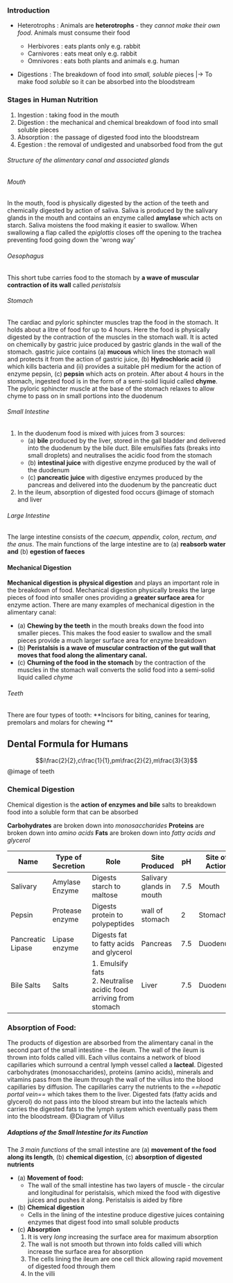 ### Introduction
- Heterotrophs : Animals are __heterotrophs__ - they *cannot make their own food*. Animals must consume their food
	- Herbivores : eats plants only e.g. rabbit
	- Carnivores : eats meat only e.g. rabbit
	- Omnivores : eats both plants and animals e.g. human

- Digestions : The breakdown of food into *small, soluble* pieces
	|-> To make food *soluble* so it can be absorbed into the bloodstream

### Stages in Human Nutrition
1. Ingestion : taking food in the mouth
2. Digestion : the mechanical and chemical breakdown of food into small soluble pieces
3. Absorption : the passage of digested food into the bloodstream
4. Egestion : the removal of undigested and unabsorbed food from the gut

###### Structure of the alimentary canal and associated glands

###### Mouth
In the mouth, food is physically digested by the action of the teeth and chemically digested by action of saliva. Saliva is produced by the salivary glands in the mouth and contains an enzyme called **amylase** which acts on starch. Saliva moistens the food making it easier to swallow. When swallowing a flap called the *epiglottis* closes off the opening to the trachea preventing food going down the 'wrong way'

###### Oesophagus
This short tube carries food to the stomach by **a wave of muscular contraction of its wall** called *peristalsis* 

###### Stomach
The cardiac and pyloric sphincter muscles trap the food in the stomach. It holds about a litre of food for up to 4 hours. Here the food is physically digested by the contraction of the muscles in the stomach wall. It is acted on chemically by gastric juice produced by gastric glands in the wall of the stomach. gastric juice contains (a) **mucous** which lines the stomach wall and protects it from the action of gastric juice, (b) **Hydrochloric acid** (i) which kills bacteria and (ii)  provides a suitable pH medium for the action of enzyme pepsin, (c) **pepsin** which acts on protein. After about 4 hours in the stomach, ingested food is in the form of a semi-solid liquid called **chyme**. The pyloric sphincter muscle at the base of the stomach relaxes to allow chyme to pass on in small portions into the duodenum 

###### Small Intestine
1. In the duodenum food is mixed with juices from 3 sources:
	- (a) **bile** produced by the liver, stored in the gall bladder and delivered into the duodenum by the bile duct. Bile emulsifies fats (breaks into small droplets) and neutralises the acidic food from the stomach
	- (b) **intestinal juice** with digestive enzyme produced by the wall of the duodenum
	- (c) **pancreatic juice** with digestive enzymes produced by the pancreas and delivered into the duodenum by the pancreatic duct
2. In the ileum, absorption of digested food occurs
@image of stomach and liver

###### Large Intestine
The large intestine consists of the *caecum, appendix, colon, rectum, and the anus*. The main functions of the large intestine are to (a) **reabsorb water and** (b) **egestion of faeces**

#### Mechanical Digestion
**Mechanical digestion is physical digestion** and plays an important role in the breakdown of food. Mechanical digestion physically breaks the large pieces of food into smaller ones providing a **greater surface area** for enzyme action. There are many examples of mechanical digestion in the alimentary canal:
- (a) **Chewing by the teeth** in the mouth breaks down the food into smaller pieces. This makes the food easier to swallow and the small pieces provide a much larger surface area for enzyme breakdown
- (b) **Peristalsis is a wave of muscular contraction of the gut wall that moves that food along the alimentary canal.** 
- (c) **Churning of the food in the stomach** by the contraction of the muscles in the stomach wall converts the solid food into a semi-solid liquid called *chyme* 

###### Teeth
There are four types of tooth: **Incisors for biting, canines for tearing, premolars and molars for chewing **

 Dental Formula for Humans
 ---

$$i\frac{2}{2},c\frac{1}{1},pm\frac{2}{2},m\frac{3}{3}$$
@image of teeth

### Chemical Digestion
Chemical digestion is the **action of enzymes and bile** salts to breakdown food into a soluble form that can be absorbed

**Carbohydrates** are broken down into *monosaccharides*
**Proteins** are broken down into *amino acids*
**Fats** are broken down into *fatty acids and glycerol*

| Name              | Type of Secretion | Role                                                                | Site Produced            | pH  | Site of Action | Product of Action       |
| ----------------- | ----------------- | ------------------------------------------------------------------- | ------------------------ | --- | -------------- | ----------------------- |
| Salivary          | Amylase Enzyme    | Digests starch to maltose                                           | Salivary glands in mouth | 7.5 | Mouth          | Maltose                 |
| Pepsin            | Protease enzyme   | Digests protein to polypeptides                                     | wall of stomach          | 2   | Stomach        | Polypeptides            |
| Pancreatic Lipase | Lipase enzyme     | Digests fat to fatty acids and glycerol                             | Pancreas                 | 7.5 | Duodenum       | Fatty acids and glycrol |
| Bile Salts        | Salts             | 1. Emulsify fats<br>2. Neutralise acidic food arriving from stomach | Liver                    | 7.5 | Duodenum       | Fat droplets            |


### Absorption of Food:
The products of digestion are absorbed from the alimentary canal in the second part of the small intestine - the ileum. The wall of the ileum is thrown into folds called villi. Each villus contains a network of blood capillaries which surround a central lymph vessel called a **lacteal**. Digested carbohydrates (monosaccharides), proteins (amino acids), minerals and vitamins pass from the ileum through the wall of the villus into the blood capillaries by diffusion. The capillaries carry the nutrients to the *==hepatic portal vein==* which takes them to the liver. Digested fats (fatty acids and glycerol) do not pass into the blood stream but into the lacteals which carries the digested fats to the lymph system which eventually pass them into the bloodstream.
@Diagram of Villus
##### Adaptions of the Small Intestine for its Function
The *3 main functions* of the small intestine are (a) **movement of the food along its length**, (b) **chemical digestion**, (c) **absorption of digested nutrients**
- (a) **Movement of food:**
	- The wall of the small intestine has two layers of muscle - the circular and longitudinal for peristalsis, which mixed the food with digestive juices and pushes it along. Peristalsis is aided by fibre
- (b) **Chemical digestion**
	- Cells in the lining of the intestine produce digestive juices containing enzymes that digest food into small soluble products
- (c) **Absorption**
	1.  It is very *long* increasing the surface area for maximum absorption
	2. The wall is not smooth but thrown into folds called villi which increase the surface area for absorption
	3. The cells lining the ileum are one cell thick allowing rapid movement of digested food through them
	4. In the villi
	